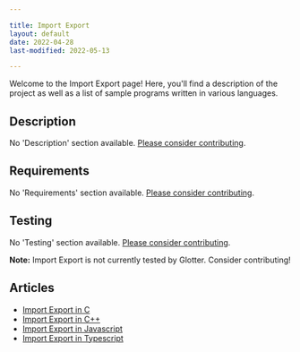 ```yaml
---

title: Import Export
layout: default
date: 2022-04-28
last-modified: 2022-05-13

---
```


Welcome to the Import Export page! Here, you'll find a description of the project as well as a list of sample programs written in various languages.

## Description

No 'Description' section available. [Please consider contributing](https://github.com/TheRenegadeCoder/sample-programs-website).

## Requirements

No 'Requirements' section available. [Please consider contributing](https://github.com/TheRenegadeCoder/sample-programs-website).

## Testing

No 'Testing' section available. [Please consider contributing](https://github.com/TheRenegadeCoder/sample-programs-website).

**Note:** Import Export is not currently tested by Glotter. Consider contributing!

## Articles

- [Import Export in C](https://sampleprograms.io/projects/import-export/c)
- [Import Export in C++](https://sampleprograms.io/projects/import-export/c-plus-plus)
- [Import Export in Javascript](https://sampleprograms.io/projects/import-export/javascript)
- [Import Export in Typescript](https://sampleprograms.io/projects/import-export/typescript)